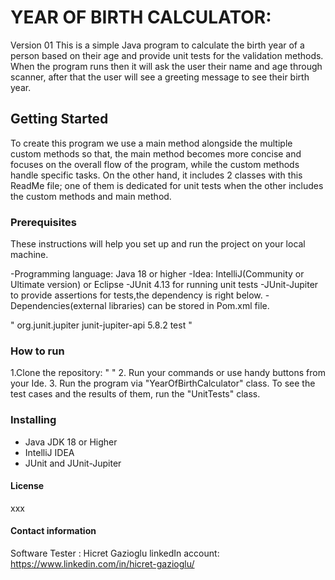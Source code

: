 # YEAR OF BIRTH CALCULATOR:
Version 01
This is a simple Java program to calculate the birth year of a person based on their age and provide unit tests for the validation methods. When the program runs then it will ask the user their name and age through scanner, after that the user will see a greeting message to see their birth year.



## Getting Started
To create this program we use a main method alongside the multiple custom methods so that, the main method becomes more concise and focuses on the overall flow of the program, while the custom methods handle specific tasks.
On the other hand, it includes 2 classes with this ReadMe file; one of them is dedicated for unit tests when the other includes the custom methods and main method.


### Prerequisites
These instructions will help you set up and run the project on your local machine.

-Programming language: Java 18 or higher
-Idea: IntelliJ(Community or Ultimate version) or Eclipse
-JUnit 4.13 for running unit tests
-JUnit-Jupiter to provide assertions for tests,the dependency is right below.
-Dependencies(external libraries) can be stored in Pom.xml file.

" <dependency>
<groupId>org.junit.jupiter</groupId>
<artifactId>junit-jupiter-api</artifactId>
<version>5.8.2</version>
<scope>test</scope>
</dependency> "

### How to run

1.Clone the repository:
" "
2. Run your commands or use handy buttons from your Ide.
3. Run the program via "YearOfBirthCalculator" class. To see the test cases and the results of them, run the "UnitTests" class.



### Installing
- Java JDK 18 or Higher
- IntelliJ IDEA
- JUnit and JUnit-Jupiter


#### License
xxx

#### Contact information
Software Tester : Hicret Gazioglu
linkedIn account: https://www.linkedin.com/in/hicret-gazioglu/


